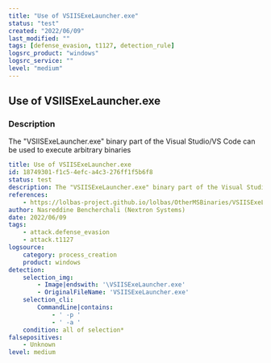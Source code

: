 ```yaml
---
title: "Use of VSIISExeLauncher.exe"
status: "test"
created: "2022/06/09"
last_modified: ""
tags: [defense_evasion, t1127, detection_rule]
logsrc_product: "windows"
logsrc_service: ""
level: "medium"
---
```


## Use of VSIISExeLauncher.exe

### Description

The "VSIISExeLauncher.exe" binary part of the Visual Studio/VS Code can be used to execute arbitrary binaries

```yml
title: Use of VSIISExeLauncher.exe
id: 18749301-f1c5-4efc-a4c3-276ff1f5b6f8
status: test
description: The "VSIISExeLauncher.exe" binary part of the Visual Studio/VS Code can be used to execute arbitrary binaries
references:
    - https://lolbas-project.github.io/lolbas/OtherMSBinaries/VSIISExeLauncher/
author: Nasreddine Bencherchali (Nextron Systems)
date: 2022/06/09
tags:
    - attack.defense_evasion
    - attack.t1127
logsource:
    category: process_creation
    product: windows
detection:
    selection_img:
        - Image|endswith: '\VSIISExeLauncher.exe'
        - OriginalFileName: 'VSIISExeLauncher.exe'
    selection_cli:
        CommandLine|contains:
            - ' -p '
            - ' -a '
    condition: all of selection*
falsepositives:
    - Unknown
level: medium

```
